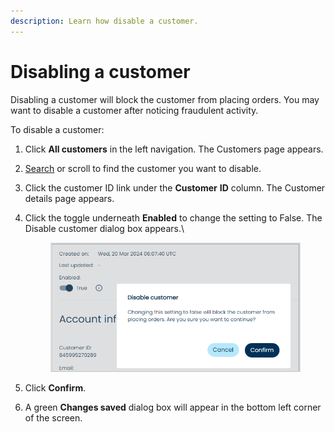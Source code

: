 ```yaml
---
description: Learn how disable a customer.
---
```


# Disabling a customer

Disabling a customer will block the customer from placing orders. You may want to disable a customer after noticing fraudulent activity.

To disable a customer:

1. Click **All customers** in the left navigation. The Customers page appears.
2. [Search](searching-for-customers.md) or scroll to find the customer you want to disable.
3. Click the customer ID link under the **Customer** **ID** column. The Customer details page appears.
4.  Click the toggle underneath **Enabled** to change the setting to False. The Disable customer dialog box appears.\


    <figure><img src="../../../.gitbook/assets/1 Disabling a customer.png" alt=""><figcaption></figcaption></figure>
5. Click **Confirm**.
6. A green **Changes saved** dialog box will appear in the bottom left corner of the screen.
